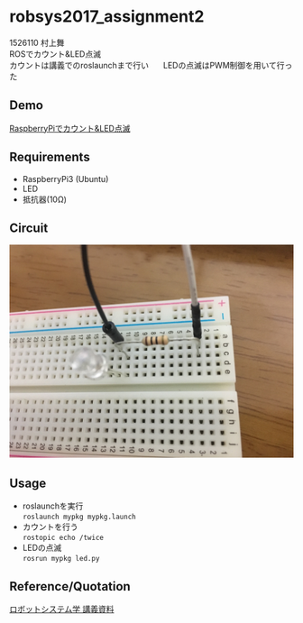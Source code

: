 # robsys2017_assignment2
1526110 村上舞  
ROSでカウント&LED点滅  
カウントは講義でのroslaunchまで行い  　
LEDの点滅はPWM制御を用いて行った  
## Demo
[RaspberryPiでカウント&LED点滅](https://youtu.be/elg05B4Hasg)
## Requirements
+ RaspberryPi3 (Ubuntu) 
+ LED  
+ 抵抗器(10Ω)  
## Circuit
![](https://github.com/maimurakami/robsys2017_assignment2/blob/master/IMG_01.jpg)
## Usage
+ roslaunchを実行  
`roslaunch mypkg mypkg.launch`
+ カウントを行う  
`rostopic echo /twice`
+ LEDの点滅  
`rosrun mypkg led.py`
## Reference/Quotation
[ロボットシステム学 講義資料](https://github.com/ryuichiueda/robosys2017/blob/master/12.md)
